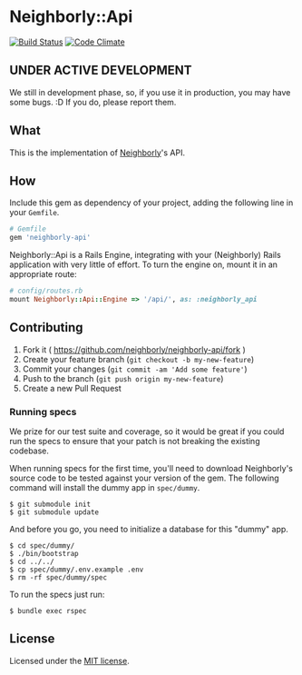 # Neighborly::Api
[![Build Status](https://travis-ci.org/neighborly/neighborly-api.svg?branch=master)](https://travis-ci.org/neighborly/neighborly-api) [![Code Climate](https://codeclimate.com/github/neighborly/neighborly-api.png)](https://codeclimate.com/github/neighborly/neighborly-api)

## UNDER ACTIVE DEVELOPMENT

We still in development phase, so, if you use it in production, you may have some bugs. :D If you do, please report them.

## What

This is the implementation of [Neighborly](https://github.com/neighborly/neighborly)'s API.

## How

Include this gem as dependency of your project, adding the following line in your `Gemfile`.

```ruby
# Gemfile
gem 'neighborly-api'
```

Neighborly::Api is a Rails Engine, integrating with your (Neighborly) Rails application with very little of effort. To turn the engine on, mount it in an appropriate route:

```ruby
# config/routes.rb
mount Neighborly::Api::Engine => '/api/', as: :neighborly_api
```

## Contributing

1. Fork it ( https://github.com/neighborly/neighborly-api/fork )
2. Create your feature branch (`git checkout -b my-new-feature`)
3. Commit your changes (`git commit -am 'Add some feature'`)
4. Push to the branch (`git push origin my-new-feature`)
5. Create a new Pull Request

### Running specs

We prize for our test suite and coverage, so it would be great if you could run the specs to ensure that your patch is not breaking the existing codebase.

When running specs for the first time, you'll need to download Neighborly's source code to be tested against your version of the gem. The following command will install the dummy app in `spec/dummy`.

```
$ git submodule init
$ git submodule update
```

And before you go, you need to initialize a database for this "dummy" app.

```
$ cd spec/dummy/
$ ./bin/bootstrap
$ cd ../../
$ cp spec/dummy/.env.example .env
$ rm -rf spec/dummy/spec
```

To run the specs just run:

```
$ bundle exec rspec
```

## License

Licensed under the [MIT license](LICENSE.txt).